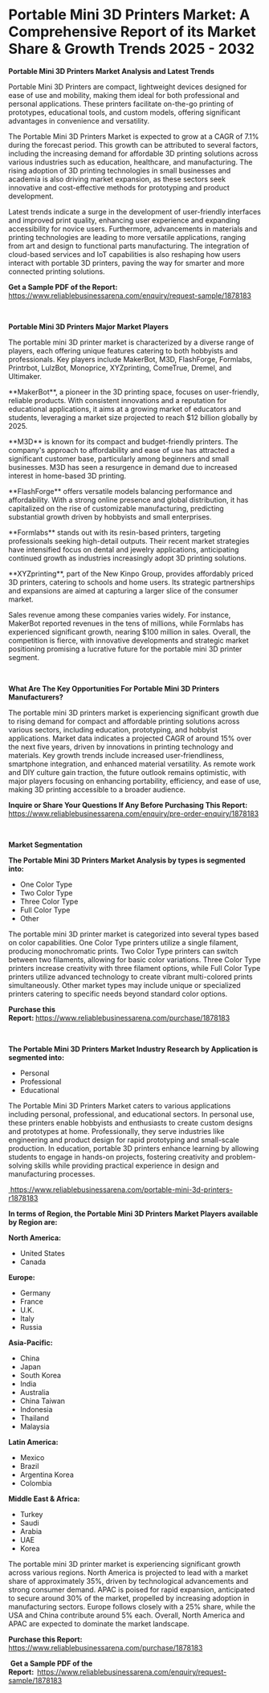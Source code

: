 <p><h1>Portable Mini 3D Printers Market: A Comprehensive Report of its Market Share & Growth Trends 2025 - 2032</h1></p><p><strong>Portable Mini 3D Printers Market Analysis and Latest Trends</strong></p>
<p><p>Portable Mini 3D Printers are compact, lightweight devices designed for ease of use and mobility, making them ideal for both professional and personal applications. These printers facilitate on-the-go printing of prototypes, educational tools, and custom models, offering significant advantages in convenience and versatility.</p><p>The Portable Mini 3D Printers Market is expected to grow at a CAGR of 7.1% during the forecast period. This growth can be attributed to several factors, including the increasing demand for affordable 3D printing solutions across various industries such as education, healthcare, and manufacturing. The rising adoption of 3D printing technologies in small businesses and academia is also driving market expansion, as these sectors seek innovative and cost-effective methods for prototyping and product development.</p><p>Latest trends indicate a surge in the development of user-friendly interfaces and improved print quality, enhancing user experience and expanding accessibility for novice users. Furthermore, advancements in materials and printing technologies are leading to more versatile applications, ranging from art and design to functional parts manufacturing. The integration of cloud-based services and IoT capabilities is also reshaping how users interact with portable 3D printers, paving the way for smarter and more connected printing solutions.</p></p>
<p><strong>Get a Sample PDF of the Report:&nbsp;</strong> <a href="https://www.reliablebusinessarena.com/enquiry/request-sample/1878183?utm_campaign=2719&utm_medium=2&utm_source=Github&utm_content=ia&utm_term=16042025&utm_id=portable-mini-3d-printers">https://www.reliablebusinessarena.com/enquiry/request-sample/1878183</a></p>
<p>&nbsp;</p>
<p><strong>Portable Mini 3D Printers Major Market Players</strong></p>
<p><p>The portable mini 3D printer market is characterized by a diverse range of players, each offering unique features catering to both hobbyists and professionals. Key players include MakerBot, M3D, FlashForge, Formlabs, Printrbot, LulzBot, Monoprice, XYZprinting, ComeTrue, Dremel, and Ultimaker.</p><p>**MakerBot**, a pioneer in the 3D printing space, focuses on user-friendly, reliable products. With consistent innovations and a reputation for educational applications, it aims at a growing market of educators and students, leveraging a market size projected to reach $12 billion globally by 2025.</p><p>**M3D** is known for its compact and budget-friendly printers. The company's approach to affordability and ease of use has attracted a significant customer base, particularly among beginners and small businesses. M3D has seen a resurgence in demand due to increased interest in home-based 3D printing.</p><p>**FlashForge** offers versatile models balancing performance and affordability. With a strong online presence and global distribution, it has capitalized on the rise of customizable manufacturing, predicting substantial growth driven by hobbyists and small enterprises.</p><p>**Formlabs** stands out with its resin-based printers, targeting professionals seeking high-detail outputs. Their recent market strategies have intensified focus on dental and jewelry applications, anticipating continued growth as industries increasingly adopt 3D printing solutions.</p><p>**XYZprinting**, part of the New Kinpo Group, provides affordably priced 3D printers, catering to schools and home users. Its strategic partnerships and expansions are aimed at capturing a larger slice of the consumer market.</p><p>Sales revenue among these companies varies widely. For instance, MakerBot reported revenues in the tens of millions, while Formlabs has experienced significant growth, nearing $100 million in sales. Overall, the competition is fierce, with innovative developments and strategic market positioning promising a lucrative future for the portable mini 3D printer segment.</p></p>
<p>&nbsp;</p>
<p><strong>What Are The Key Opportunities For Portable Mini 3D Printers Manufacturers?</strong></p>
<p><p>The portable mini 3D printers market is experiencing significant growth due to rising demand for compact and affordable printing solutions across various sectors, including education, prototyping, and hobbyist applications. Market data indicates a projected CAGR of around 15% over the next five years, driven by innovations in printing technology and materials. Key growth trends include increased user-friendliness, smartphone integration, and enhanced material versatility. As remote work and DIY culture gain traction, the future outlook remains optimistic, with major players focusing on enhancing portability, efficiency, and ease of use, making 3D printing accessible to a broader audience.</p></p>
<p><strong>Inquire or Share Your Questions If Any Before Purchasing This Report:</strong> <a href="https://www.reliablebusinessarena.com/enquiry/pre-order-enquiry/1878183?utm_campaign=2719&utm_medium=2&utm_source=Github&utm_content=ia&utm_term=16042025&utm_id=portable-mini-3d-printers">https://www.reliablebusinessarena.com/enquiry/pre-order-enquiry/1878183</a></p>
<p>&nbsp;</p>
<p><strong>Market Segmentation</strong></p>
<p><strong>The Portable Mini 3D Printers Market Analysis by types is segmented into:</strong></p>
<p><ul><li>One Color Type</li><li>Two Color Type</li><li>Three Color Type</li><li>Full Color Type</li><li>Other</li></ul></p>
<p><p>The portable mini 3D printer market is categorized into several types based on color capabilities. One Color Type printers utilize a single filament, producing monochromatic prints. Two Color Type printers can switch between two filaments, allowing for basic color variations. Three Color Type printers increase creativity with three filament options, while Full Color Type printers utilize advanced technology to create vibrant multi-colored prints simultaneously. Other market types may include unique or specialized printers catering to specific needs beyond standard color options.</p></p>
<p><strong>Purchase this Report:&nbsp;</strong><a href="https://www.reliablebusinessarena.com/purchase/1878183?utm_campaign=2719&utm_medium=2&utm_source=Github&utm_content=ia&utm_term=16042025&utm_id=portable-mini-3d-printers">https://www.reliablebusinessarena.com/purchase/1878183</a></p>
<p>&nbsp;</p>
<p><strong>The Portable Mini 3D Printers Market Industry Research by Application is segmented into:</strong></p>
<p><ul><li>Personal</li><li>Professional</li><li>Educational</li></ul></p>
<p><p>The Portable Mini 3D Printers Market caters to various applications including personal, professional, and educational sectors. In personal use, these printers enable hobbyists and enthusiasts to create custom designs and prototypes at home. Professionally, they serve industries like engineering and product design for rapid prototyping and small-scale production. In education, portable 3D printers enhance learning by allowing students to engage in hands-on projects, fostering creativity and problem-solving skills while providing practical experience in design and manufacturing processes.</p></p>
<p><a href="https://www.reliablebusinessarena.com/portable-mini-3d-printers-r1878183?utm_campaign=2719&utm_medium=2&utm_source=Github&utm_content=ia&utm_term=16042025&utm_id=portable-mini-3d-printers">&nbsp;https://www.reliablebusinessarena.com/portable-mini-3d-printers-r1878183</a></p>
<p><strong>In terms of Region, the Portable Mini 3D Printers Market Players available by Region are:</strong></p>
<p>
    <p> <strong> North America: </strong>
        <ul>
            <li>United States</li>
            <li>Canada</li>
        </ul>
        </p> 
    <p> <strong> Europe: </strong>
        <ul>
            <li>Germany</li>
            <li>France</li>
            <li>U.K.</li>
            <li>Italy</li>
            <li>Russia</li>
        </ul>
        </p> 
    <p> <strong> Asia-Pacific: </strong>
        <ul>
            <li>China</li>
            <li>Japan</li>
            <li>South Korea</li>
            <li>India</li>
            <li>Australia</li>
            <li>China Taiwan</li>
            <li>Indonesia</li>
            <li>Thailand</li>
            <li>Malaysia</li>
        </ul>
        </p> 
    <p> <strong> Latin America: </strong>
        <ul>
            <li>Mexico</li>
            <li>Brazil</li>
            <li>Argentina Korea</li>
            <li>Colombia</li>
        </ul>
        </p> 
    <p> <strong> Middle East & Africa: </strong>
        <ul>
            <li>Turkey</li>
            <li>Saudi</li>
            <li>Arabia</li>
            <li>UAE</li>
            <li>Korea</li>
        </ul>
    </p>
    </p>
<p><p>The portable mini 3D printer market is experiencing significant growth across various regions. North America is projected to lead with a market share of approximately 35%, driven by technological advancements and strong consumer demand. APAC is poised for rapid expansion, anticipated to secure around 30% of the market, propelled by increasing adoption in manufacturing sectors. Europe follows closely with a 25% share, while the USA and China contribute around 5% each. Overall, North America and APAC are expected to dominate the market landscape.</p></p>
<p><strong>Purchase this Report: </strong><a href="https://www.reliablebusinessarena.com/purchase/1878183?utm_campaign=2719&utm_medium=2&utm_source=Github&utm_content=ia&utm_term=16042025&utm_id=portable-mini-3d-printers">https://www.reliablebusinessarena.com/purchase/1878183</a></p>
<p>&nbsp;<strong>Get a Sample PDF of the Report:&nbsp;&nbsp;</strong><a href="https://www.reliablebusinessarena.com/enquiry/request-sample/1878183?utm_campaign=2719&utm_medium=2&utm_source=Github&utm_content=ia&utm_term=16042025&utm_id=portable-mini-3d-printers">https://www.reliablebusinessarena.com/enquiry/request-sample/1878183</a></p>
<p><strong></strong></p>
<p><p></p><p></p><p></p></p>
